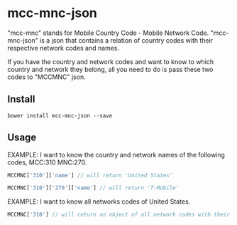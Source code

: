 # mcc-mnc-json
"mcc-mnc" stands for Mobile Country Code - Mobile Network Code. "mcc-mnc-json" is a json that contains a relation of country codes with their respective network codes and names.

If you have the country and network codes and want to know to which country and network they belong, 
all you need to do is pass these two codes to "MCCMNC" json.

## Install

```
bower install mcc-mnc-json --save
```

## Usage

EXAMPLE: I want to know the country and network names of the following codes, MCC:310 MNC:270.

```javascript
MCCMNC['310']['name'] // will return 'United States'

MCCMNC['310']['270']['name'] // will return 'T-Mobile'
```

EXAMPLE: I want to know all networks codes of United States.

```javascript
MCCMNC['310'] // will return an object of all network codes with their respective names of United States Networks.

```
